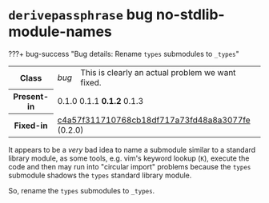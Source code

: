 # `derivepassphrase` bug no-stdlib-module-names

???+ bug-success "Bug details: Rename `types` submodules to `_types`"
    <table id="bug-summary" markdown>
        <tr><th scope=col>Class<td><i>bug</i><td>This is clearly an actual problem we want fixed.
        <tr><th scope=col>Present-in<td colspan=2>0.1.0 0.1.1 <b>0.1.2</b> 0.1.3
        <tr><th scope=col>Fixed-in<td colspan=2><a href="https://github.com/the-13th-letter/derivepassphrase/commit/c4a57f311710768cb18df717a73fd48a8a3077fe">c4a57f311710768cb18df717a73fd48a8a3077fe</a> (0.2.0)
    </table>

It appears to be a *very* bad idea to name a submodule similar to a standard library module, as some tools, e.g. vim's keyword lookup (`K`), execute the code and then may run into "circular import" problems because the `types` submodule shadows the `types` standard library module.

So, rename the `types` submodules to `_types`.
